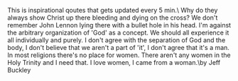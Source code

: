This is inspirational qoutes that gets updated every 5 min.\ 
    Why do they always show Christ up there bleeding and dying on the cross? We don't remember John Lennon lying there with a bullet hole in his head. I'm against the arbitrary organization of 'God' as a concept. We should all experience it all individually and purely. I don't agree with the separation of God and the body, I don't believe that we aren't a part of 'it', I don't agree that it's a man. In most religions there's no place for women. There aren't any women in the Holy Trinity and I need that. I love women, I came from a woman.\by Jeff Buckley